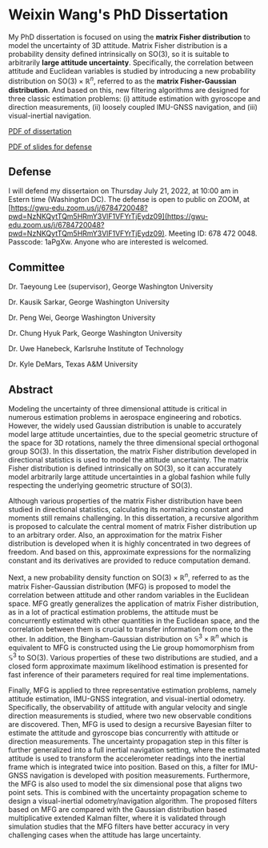 # Weixin Wang's PhD Dissertation

My PhD dissertation is focused on using the **matrix Fisher distribution** to model the uncertainty of 3D attitude.
Matrix Fisher distribution is a probability density defined intrinsically on SO(3), so it is suitable to arbitrarily **large attitude uncertainty**.
Specifically, the correlation between attitude and Euclidean variables is studied by introducing a new probability distribution on $\mathrm{SO}(3)\times \mathbb{R}^n$, referred to as the **matrix Fisher-Gaussian distribution**.
And based on this, new filtering algorithms are designed for three classic estimation problems:
(i) attitude estimation with gyroscope and direction measurements, 
(ii) loosely coupled IMU-GNSS navigation,
and (iii) visual-inertial navigation.

[PDF of dissertation](thesis-WW.pdf)

[PDF of slides for defense](slides/slides.pdf)

## Defense

I will defend my dissertaion on Thursday July 21, 2022, at 10:00 am in Estern time (Washington DC).
The defense is open to public on ZOOM, at [https://gwu-edu.zoom.us/j/6784720048?pwd=NzNKQytTQm5HRmY3VlF1VFYrTjEydz09](https://gwu-edu.zoom.us/j/6784720048?pwd=NzNKQytTQm5HRmY3VlF1VFYrTjEydz09). Meeting ID: 678 472 0048. Passcode: 1aPgXw.
Anyone who are interested is welcomed.

## Committee
Dr. Taeyoung Lee (supervisor), George Washington University

Dr. Kausik Sarkar, George Washington University

Dr. Peng Wei, George Washington University

Dr. Chung Hyuk Park, George Washington University

Dr. Uwe Hanebeck, Karlsruhe Institute of Technology

Dr. Kyle DeMars, Texas A\&M University

## Abstract

Modeling the uncertainty of three dimensional attitude is critical in numerous estimation problems in aerospace engineering and robotics.
However, the widely used Gaussian distribution is unable to accurately model large attitude uncertainties, due to the special geometric structure of the space for 3D rotations, namely the three dimensional special orthogonal group $\mathrm{SO}(3)$.
In this dissertation, the matrix Fisher distribution developed in directional statistics is used to model the attitude uncertainty.
The matrix Fisher distribution is defined intrinsically on $\mathrm{SO}(3)$, so it can accurately model arbitrarily large attitude uncertainties in a global fashion while fully respecting the underlying geometric structure of $\mathrm{SO}(3)$.

Although various properties of the matrix Fisher distribution have been studied in directional statistics, calculating its normalizing constant and moments still remains challenging.
In this dissertation, a recursive algorithm is proposed to calculate the central moment of matrix Fisher distribution up to an arbitrary order.
Also, an approximation for the matrix Fisher distribution is developed when it is highly concentrated in two degrees of freedom.
And based on this, approximate expressions for the normalizing constant and its derivatives are provided to reduce computation demand.

Next, a new probability density function on $\mathrm{SO}(3)\times \mathbb{R}^n$, referred to as the matrix Fisher-Gaussian distribution (MFG) is proposed to model the correlation between attitude and other random variables in the Euclidean space.
MFG greatly generalizes the application of matrix Fisher distribution, as in a lot of practical estimation problems, the attitude must be concurrently estimated with other quantities in the Euclidean space, and the correlation between them is crucial to transfer information from one to the other.
In addition, the Bingham-Gaussian distribution on $\mathbb{S}^3\times \mathbb{R}^n$ which is equivalent to MFG is constructed using the Lie group homomorphism from $\mathbb{S}^3$ to $\mathrm{SO}(3)$.
Various properties of these two distributions are studied, and a closed form approximate maximum likelihood estimation is presented for fast inference of their parameters required for real time implementations.

Finally, MFG is applied to three representative estimation problems, namely attitude estimation, IMU-GNSS integration, and visual-inertial odometry.
Specifically, the observability of attitude with angular velocity and single direction measurements is studied, where two new observable conditions are discovered.
Then, MFG is used to design a recursive Bayesian filter to estimate the attitude and gyroscope bias concurrently with attitude or direction measurements.
The uncertainty propagation step in this filter is further generalized into a full inertial navigation setting, where the estimated attitude is used to transform the accelerometer readings into the inertial frame which is integrated twice into position.
Based on this, a filter for IMU-GNSS navigation is developed with position measurements.
Furthermore, the MFG is also used to model the six dimensional pose that aligns two point sets.
This is combined with the uncertainty propagation scheme to design a visual-inertial odometry/navigation algorithm.
The proposed filters based on MFG are compared with the Gaussian distribution based multiplicative extended Kalman filter, where it is validated through simulation studies that the MFG filters have better accuracy in very challenging cases when the attitude has large uncertainty.
